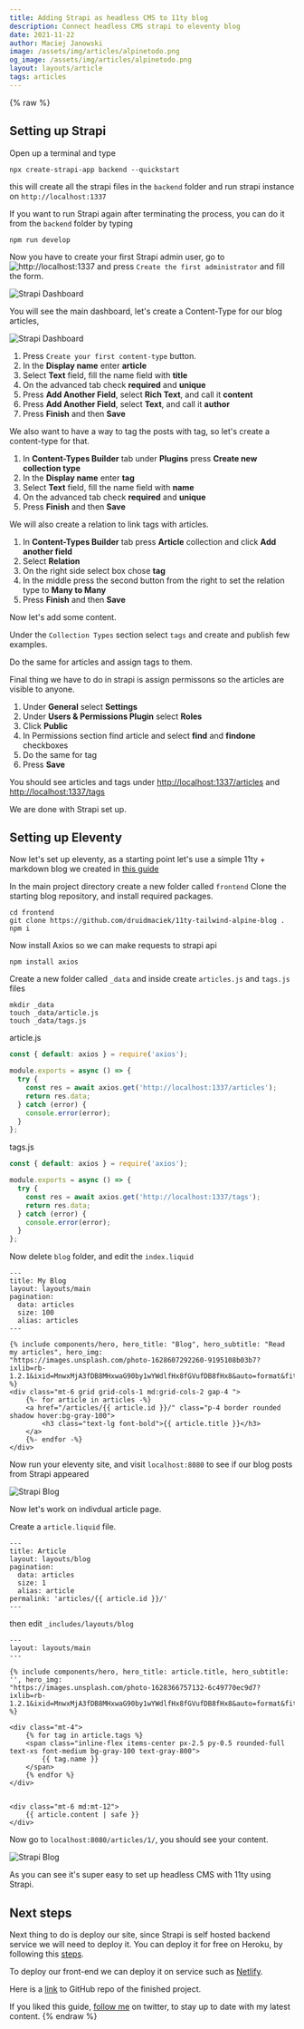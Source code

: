 ```yaml
---
title: Adding Strapi as headless CMS to 11ty blog
description: Connect headless CMS strapi to eleventy blog 
date: 2021-11-22
author: Maciej Janowski
image: /assets/img/articles/alpinetodo.png
og_image: /assets/img/articles/alpinetodo.png
layout: layouts/article
tags: articles
---
```

{% raw %}
## Setting up Strapi

Open up a terminal and type 

```npm
npx create-strapi-app backend --quickstart
```

this will create all the strapi files in the `backend` folder and run strapi instance on `http://localhost:1337`

If you want to run Strapi again after terminating the process, you can do it from the `backend` folder by typing

```npm
npm run develop
```

Now you have to create your first Strapi admin user, go to ![http://localhost:1337](http://localhost:1337) and press `Create the first administrator` and fill the form.

![Strapi Dashboard](https://janowski.dev/assets/img/articles/eleventy_strapi/strapi_1.png)

You will see the main dashboard, let's create a Content-Type for our blog articles, 

![Strapi Dashboard](https://janowski.dev/assets/img/articles/eleventy_strapi/strapi_2.png)

1. Press `Create your first content-type` button.
2. In the **Display name** enter **article**
3. Select **Text** field, fill the name field with **title**
4. On the advanced tab check **required** and **unique**
5. Press **Add Another Field**, select **Rich Text**, and call it **content**
6. Press **Add Another Field**, select **Text**, and call it **author**
7. Press **Finish** and then **Save**

We also want to have a way to tag the posts with tag, so let's create a content-type for that.

1. In **Content-Types Builder** tab under **Plugins** press **Create new collection type**
2. In the **Display name** enter **tag**
3. Select **Text** field, fill the name field with **name**
4. On the advanced tab check **required** and **unique**
5. Press **Finish** and then **Save**

We will also create a relation to link tags with articles.

1. In **Content-Types Builder** tab press **Article** collection and click **Add another field**
2. Select **Relation**
3. On the right side select box chose **tag**
4. In the middle press the second button from the right to set the relation type to **Many to Many**
5. Press **Finish** and then **Save**

Now let's add some content.

Under the `Collection Types` section select `tags` and create and publish few examples.

Do the same for articles and assign tags to them.

Final thing we have to do in strapi is assign permissons so the articles are visible to anyone.

1. Under **General** select **Settings** 
2. Under **Users & Permissions Plugin** select **Roles**
3. Click **Public**
4. In Permissions section find article and select **find** and **findone** checkboxes
5. Do the same for tag
6. Press **Save**

You should see articles and tags under [http://localhost:1337/articles](http://localhost:1337/articles) and [http://localhost:1337/tags](http://localhost:1337/tags) 

We are done with Strapi set up.

## Setting up Eleventy

Now let's set up eleventy, as a starting point let's use a simple 11ty + markdown blog we created in [this guide](https://janowski.dev/articles/how-to-set-up-personal-website-with-markdown-tailwind-alpinejs/)

In the main project directory create a new folder called `frontend`
Clone the starting blog repository, and install required packages.

```npm
cd frontend
git clone https://github.com/druidmaciek/11ty-tailwind-alpine-blog .
npm i
```

Now install Axios so we can make requests to strapi api

```npm
npm install axios
```

Create a new folder called `_data` and inside create `articles.js` and `tags.js` files

```npm
mkdir _data
touch _data/article.js
touch _data/tags.js
```

article.js

```javascript
const { default: axios } = require('axios');

module.exports = async () => {
  try {
    const res = await axios.get('http://localhost:1337/articles');
    return res.data;
  } catch (error) {
    console.error(error);
  }
};
```

tags.js

```javascript
const { default: axios } = require('axios');

module.exports = async () => {
  try {
    const res = await axios.get('http://localhost:1337/tags');
    return res.data;
  } catch (error) {
    console.error(error);
  }
};
```

Now delete `blog` folder, and edit the `index.liquid`

```liquid
---
title: My Blog
layout: layouts/main
pagination:
  data: articles
  size: 100
  alias: articles
---

{% include components/hero, hero_title: "Blog", hero_subtitle: "Read my articles", hero_img:
"https://images.unsplash.com/photo-1628607292260-9195108b03b7?ixlib=rb-1.2.1&ixid=MnwxMjA3fDB8MHxwaG90by1wYWdlfHx8fGVufDB8fHx8&auto=format&fit=crop&w=1502&q=80"
%}
<div class="mt-6 grid grid-cols-1 md:grid-cols-2 gap-4 ">
    {%- for article in articles -%}
    <a href="/articles/{{ article.id }}/" class="p-4 border rounded shadow hover:bg-gray-100">
        <h3 class="text-lg font-bold">{{ article.title }}</h3>
    </a>
    {%- endfor -%}
</div>
``` 

Now run your eleventy site, and visit `localhost:8080` to see if our blog posts from Strapi appeared

![Strapi Blog](https://janowski.dev/assets/img/articles/eleventy_strapi/blog_1.png)

Now let's work on indivdual article page.

Create a `article.liquid` file.

```liquid
---
title: Article
layout: layouts/blog
pagination:
  data: articles
  size: 1
  alias: article
permalink: 'articles/{{ article.id }}/'
---
```

then edit `_includes/layouts/blog`

```liquid
---
layout: layouts/main
---

{% include components/hero, hero_title: article.title, hero_subtitle: '', hero_img:
"https://images.unsplash.com/photo-1628366757132-6c49770ec9d7?ixlib=rb-1.2.1&ixid=MnwxMjA3fDB8MHxwaG90by1wYWdlfHx8fGVufDB8fHx8&auto=format&fit=crop&w=1500&q=80"
%}

<div class="mt-4">
    {% for tag in article.tags %}
    <span class="inline-flex items-center px-2.5 py-0.5 rounded-full text-xs font-medium bg-gray-100 text-gray-800">
        {{ tag.name }}
    </span>
    {% endfor %}
</div>


<div class="mt-6 md:mt-12">
    {{ article.content | safe }}
</div>

```

Now go to `localhost:8080/articles/1/`, you should see your content.

![Strapi Blog](https://janowski.dev/assets/img/articles/eleventy_strapi/blog_2.png)

As you can see it's super easy to set up headless CMS with 11ty using Strapi.

## Next steps

Next thing to do is deploy our site, since Strapi is self hosted backend service we will need to deploy it. You can deploy it for free on Heroku, by following this [steps](https://strapi.io/documentation/developer-docs/latest/setup-deployment-guides/deployment/hosting-guides/heroku.html).

To deploy our front-end we can deploy it on service such as [Netlify](https://docs.netlify.com/configure-builds/common-configurations/eleventy/).


Here is a [link](https://github.com/druidmaciek/eleventy_strapi_blog) to GitHub repo of the finished project.

If you liked this guide, [follow me](https://twitter.com/MaciejJanowski) on twitter, to stay up to date with my latest content.
{% endraw %}